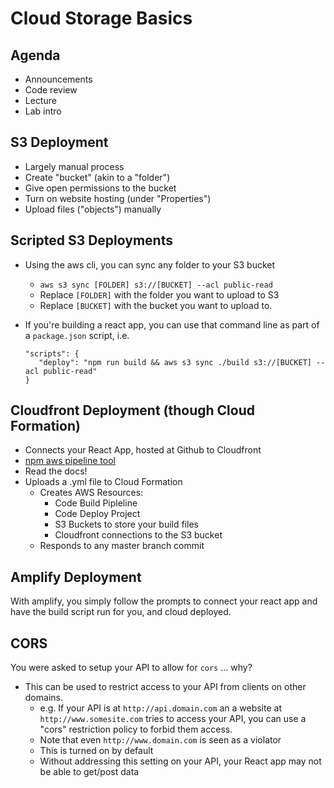 # Cloud Storage Basics

## Agenda

- Announcements
- Code review
- Lecture
- Lab intro

## S3 Deployment
* Largely manual process
* Create "bucket" (akin to a "folder")
* Give open permissions to the bucket
* Turn on website hosting (under "Properties")
* Upload files ("objects") manually

## Scripted S3 Deployments
* Using the aws cli, you can sync any folder to your S3 bucket
  * `aws s3 sync [FOLDER] s3://[BUCKET] --acl public-read`
  * Replace `[FOLDER]` with the folder you want to upload to S3
  * Replace `[BUCKET]` with the bucket you want to upload to.
* If you're building a react app, you can use that command line as part of a `package.json` script, i.e.

  ```
  "scripts": {
     "deploy": "npm run build && aws s3 sync ./build s3://[BUCKET] --acl public-read"
  }   
  ``` 
  
## Cloudfront Deployment (though Cloud Formation)
 * Connects your React App, hosted at Github to Cloudfront
 * [npm aws pipeline tool](https://www.npmjs.com/package/@johnfellows/aws-tools)
 * Read the docs!
 * Uploads a .yml file to Cloud Formation
   * Creates AWS Resources:
     * Code Build Pipleline
     * Code Deploy Project
     * S3 Buckets to store your build files
     * Cloudfront connections to the S3 bucket
   * Responds to any master branch commit

## Amplify Deployment

With amplify, you simply follow the prompts to connect your react app and have the build script run for you, and cloud deployed. 

## CORS

You were asked to setup your API to allow for `cors` ... why?

* This can be used to restrict access to your API from clients on other domains.
  * e.g. If your API is at `http://api.domain.com` an a website at `http://www.somesite.com` tries to access your API, you can use a "cors" restriction policy to forbid them access.
  * Note that even `http://www.domain.com` is seen as a violator
  * This is turned on by default
  * Without addressing this setting on your API, your React app may not be able to get/post data
